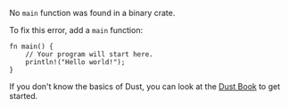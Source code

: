 No `main` function was found in a binary crate.

To fix this error, add a `main` function:

```
fn main() {
    // Your program will start here.
    println!("Hello world!");
}
```

If you don't know the basics of Dust, you can look at the
[Dust Book][dust-book] to get started.

[dust-book]: https://doc.dust-lang.org/book/
